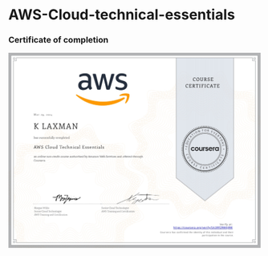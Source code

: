 # AWS-Cloud-technical-essentials

### Certificate of completion 
<img src="https://github.com/Laxman824/AWS-Cloud-technical-essentials/blob/main/screenshots/Coursera-aws.jpg" width="600">

